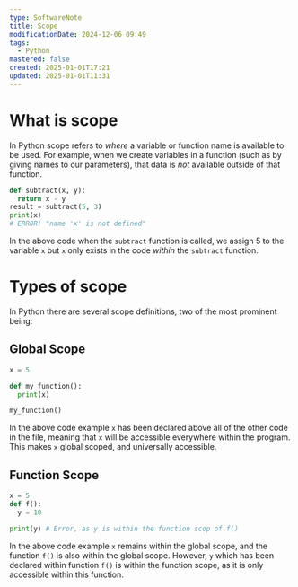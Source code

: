 ```yaml
---
type: SoftwareNote
title: Scope
modificationDate: 2024-12-06 09:49
tags:
  - Python
mastered: false
created: 2025-01-01T17:21
updated: 2025-01-01T11:31
---
```


# What is scope

In Python scope refers to *where* a variable or function name is available to be used. For example, when we create variables in a function (such as by giving names to our parameters), that data is *not* available outside of that function.

```python
def subtract(x, y):
  return x - y
result = subtract(5, 3)
print(x)
# ERROR! "name 'x' is not defined"
```

In the above code when the `subtract` function is called, we assign 5 to the variable `x` but `x` only exists in the code *within* the `subtract` function.

# Types of scope

In Python there are several scope definitions, two of the most prominent being:

## Global Scope

```python
x = 5

def my_function():
  print(x)

my_function()
```

In the above code example `x` has been declared above all of the other code in the file, meaning that `x` will be accessible everywhere within the program. This makes `x` global scoped, and universally accessible.

## Function Scope

```python
x = 5
def f():
  y = 10

print(y) # Error, as y is within the function scop of f()
```

In the above code example `x` remains within the global scope, and the function `f()` is also within the global scope. However, `y` which has been declared within function `f()` is within the function scope, as it is only accessible within this function.

